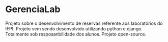 # GerenciaLab
Projeto sobre o desenvolvimento de reservas referente aos laboratórios do IFPI.
Projeto vem sendo desenvolvido utilizando python e django.
Totalmente sob resposanbilidade dos alunos.
Projeto open-source.
